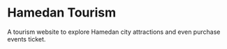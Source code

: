 # Hamedan Tourism

A tourism website to explore Hamedan city attractions and even purchase events ticket.
